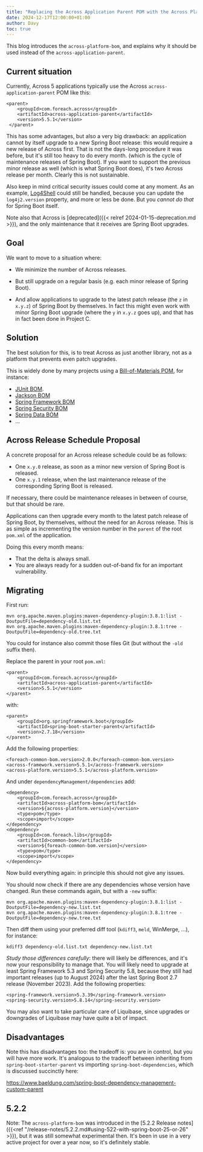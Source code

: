 ```yaml
---
title: "Replacing the Across Application Parent POM with the Across Platform BOM"
date: 2024-12-17T12:00:00+01:00
author: Davy
toc: true
---
```


This blog introduces the `across-platform-bom`, and explains why it
should be used instead of the `across-application-parent`.

<!--more-->

## Current situation

Currently, Across 5 applications typically use the Across
`across-application-parent` POM like this:

	<parent>
        <groupId>com.foreach.across</groupId>
        <artifactId>across-application-parent</artifactId>
        <version>5.5.1</version>
     </parent>

This has some advantages, but also a very big drawback: an application
cannot by itself upgrade to a new Spring Boot release: this would
require a new release of Across first. That is not the days-long
procedure it was before, but it's still too heavy to do every month.
(which is the cycle of maintenance releases of Spring Boot).  If you
want to support the previous minor release as well (which is what
Spring Boot does), it's two Across release per month. Clearly this is
not sustainable.

Also keep in mind critical security issues could come at any
moment. As an example,
[Log4Shell](https://en.wikipedia.org/wiki/Log4Shell) could still be
handled, because you can update the `log4j2.version` property, and
more or less be done. But you *cannot do that* for Spring Boot itself.

Note also that Across is [deprecated]({{< relref
2024-01-15-deprecation.md >}}), and the only maintenance that it
receives are Spring Boot upgrades.


## Goal

We want to move to a situation where:

- We minimize the number of Across releases.

- But still upgrade on a regular basis (e.g. each minor release of
  Spring Boot).

- And allow applications to upgrade to the latest patch release (the
  `z` in `x.y.z`) of Spring Boot by themselves. In fact this might
  even work with minor Spring Boot upgrade (where the `y` in `x.y.z`
  goes up), and that has in fact been done in Project C.


## Solution

The best solution for this, is to treat Across as just another
library, not as a platform that prevents even patch upgrades.

This is widely done by many projects using a [Bill-of-Materials
POM](https://maven.apache.org/guides/introduction/introduction-to-dependency-mechanism.html#Bill_of_Materials_.28BOM.29_POMs),
for instance:

- [JUnit BOM](https://junit.org/junit5/docs/current/user-guide/#running-tests-build-maven-bom).
- [Jackson BOM](https://github.com/FasterXML/jackson-bom)
- [Spring Framework BOM](https://central.sonatype.com/artifact/org.springframework/spring-framework-bom)
- [Spring Security BOM](https://central.sonatype.com/artifact/org.springframework.security/spring-security-bom)
- [Spring Data BOM](https://central.sonatype.com/artifact/org.springframework.data/spring-data-bom)
- ...


## Across Release Schedule Proposal

A concrete proposal for an Across release schedule could be as
follows:

- One `x.y.0` release, as soon as a minor new version of Spring Boot
  is released.
- One `x.y.1` release, when the last maintenance release of the
  corresponding Spring Boot is released.

If necessary, there could be maintenance releases in between of
course, but that should be rare.

Applications can then upgrade every month to the latest patch release
of Spring Boot, by themselves, without the need for an Across
release. This is as simple as incrementing the version number in the
`parent` of the root `pom.xml` of the application.

Doing this every month means:

- That the delta is always small.
- You are always ready for a sudden out-of-band fix for an important
  vulnerability.


## Migrating

First run:

	mvn org.apache.maven.plugins:maven-dependency-plugin:3.8.1:list -DoutputFile=dependency-old.list.txt
	mvn org.apache.maven.plugins:maven-dependency-plugin:3.8.1:tree -DoutputFile=dependency-old.tree.txt

You could for instance also commit those files Git (but without the
`-old` suffix then).

Replace the parent in your root `pom.xml`:

	<parent>
		<groupId>com.foreach.across</groupId>
		<artifactId>across-application-parent</artifactId>
		<version>5.5.1</version>
	</parent>

with:

	<parent>
		<groupId>org.springframework.boot</groupId>
		<artifactId>spring-boot-starter-parent</artifactId>
		<version>2.7.18</version>
	</parent>

Add the following properties:

    <foreach-common-bom.version>2.0.0</foreach-common-bom.version>
    <across-framework.version>5.5.1</across-framework.version>
    <across-platform.version>5.5.1</across-platform.version>

And under `dependencyManagement/dependencies` add:

	<dependency>
		<groupId>com.foreach.across</groupId>
		<artifactId>across-platform-bom</artifactId>
		<version>${across-platform.version}</version>
		<type>pom</type>
		<scope>import</scope>
	</dependency>
    <dependency>
		<groupId>com.foreach.libs</groupId>
		<artifactId>common-bom</artifactId>
		<version>${foreach-common-bom.version}</version>
		<type>pom</type>
		<scope>import</scope>
    </dependency>

Now build everything again: in principle this should not give any issues.

You should now check if there are any dependencies whose version have
changed. Run these commands again, but with a `-new` suffix:

	mvn org.apache.maven.plugins:maven-dependency-plugin:3.8.1:list -DoutputFile=dependency-new.list.txt
	mvn org.apache.maven.plugins:maven-dependency-plugin:3.8.1:tree -DoutputFile=dependency-new.tree.txt

Then diff them using your preferred diff tool (`kdiff3`, `meld`,
WinMerge, ...), for instance:

	kdiff3 dependency-old.list.txt dependency-new.list.txt

*Study those differences carefully*: there will likely be differences,
and it's now your responsibility to manage that. You will likely need
to upgrade at least Spring Framework 5.3 and Spring Security 5.8,
because they still had important releases (up to August 2024) after
the last Spring Boot 2.7 release (November 2023). Add the following
properties:

    <spring-framework.version>5.3.39</spring-framework.version>
    <spring-security.version>5.8.14</spring-security.version>

You may also want to take particular care of Liquibase, since upgrades
or downgrades of Liquibase may have quite a bit of impact.


## Disadvantages

Note this has disadvantages too: the tradeoff is: you are in control,
but you will have more work. It's analogous to the tradeoff between
inheriting from `spring-boot-starter-parent` vs importing
`spring-boot-dependencies`, which is discussed succinctly here:

https://www.baeldung.com/spring-boot-dependency-management-custom-parent


## 5.2.2

Note: The `across-platform-bom` was introduced in the [5.2.2
Release notes]({{<ref
"/release-notes/5.2.2.md#using-522-with-spring-boot-25-or-26" >}}),
but it was still somewhat experimental then. It's been in use in a
very active project for over a year now, so it's definitely stable.


